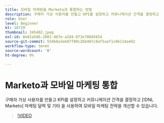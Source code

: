 ```yaml
---
title: 모바일 마케팅을 Marketo과 통합하는 방법
description: 구매자 가상 사용자를 만들고 KPI를 설정하고 커뮤니케이션 간격을 결정하고 [!DNL Marketo’s] 마케팅 달력 및 기타 을 사용하여 모바일 마케팅 전략을 개선할 수 있습니다.
role: User
level: Beginner
kt: 10729
thumbnail: 345402.jpeg
exl-id: 8e82a586-2001-4b7e-a2d4-073e78045854
source-git-commit: 554b8a3eb87f89c2bb46fc8af5aaf1c66114a4d2
workflow-type: tm+mt
source-wordcount: '0'
ht-degree: 0%

---
```


# Marketo과 모바일 마케팅 통합

구매자 가상 사용자를 만들고 KPI를 설정하고 커뮤니케이션 간격을 결정하고 [!DNL Marketo] 마케팅 달력 및 기타 을 사용하여 모바일 마케팅 전략을 개선할 수 있습니다.

>[!VIDEO](https://video.tv.adobe.com/v/345402/?quality=12&learn=on)
